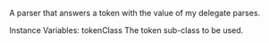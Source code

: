 A parser that answers a token with the value of my delegate parses.

Instance Variables:
	tokenClass	<PPToken class>	The token sub-class to be used.